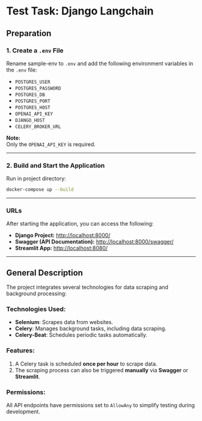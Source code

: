# Test Task: Django Langchain

## Preparation

### 1. Create a `.env` File
Rename sample-env to `.env` and add the following environment variables in the `.env` file:

- `POSTGRES_USER`   
- `POSTGRES_PASSWORD`   
- `POSTGRES_DB` 
- `POSTGRES_PORT`   
- `POSTGRES_HOST`   
- `OPENAI_API_KEY`   
- `DJANGO_HOST`   
- `CELERY_BROKER_URL`   

**Note:**  
Only the `OPENAI_API_KEY` is required.

---

### 2. Build and Start the Application  
Run in project directory:
```bash
docker-compose up --build
```

---

### URLs
After starting the application, you can access the following:

- **Django Project:** [http://localhost:8000/](http://localhost:8000/)  
- **Swagger (API Documentation):** [http://localhost:8000/swagger/](http://localhost:8000/swagger/)  
- **Streamlit App:** [http://localhost:8080/](http://localhost:8080/)  

---

## General Description

The project integrates several technologies for data scraping and background processing:

### Technologies Used:
- **Selenium**: Scrapes data from websites.  
- **Celery**: Manages background tasks, including data scraping.  
- **Celery-Beat**: Schedules periodic tasks automatically.  

### Features:
1. A Celery task is scheduled **once per hour** to scrape data.  
2. The scraping process can also be triggered **manually** via **Swagger** or **Streamlit**.  

### Permissions:
All API endpoints have permissions set to `AllowAny` to simplify testing during development.
